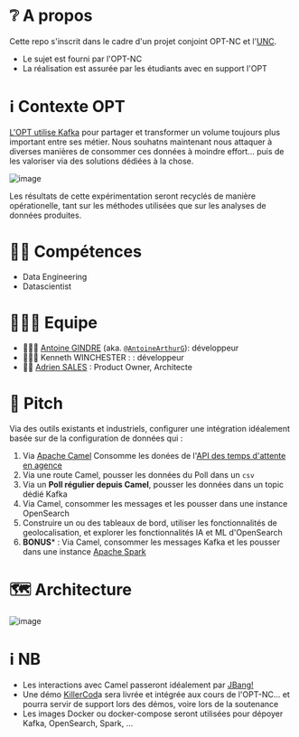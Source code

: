 # ❔ A propos

Cette repo s'inscrit dans le cadre d'un projet conjoint OPT-NC et l'[UNC](https://unc.nc/).

- Le sujet est fourni par l'OPT-NC
- La réalisation est assurée par les étudiants avec en support l'OPT

# ℹ️ Contexte OPT

[L'OPT utilise Kafka](https://kafka.apache.org/powered-by) pour partager et transformer un volume toujours plus important entre ses métier. Nous souhatns maintenant nous attaquer à diverses manières de consommer ces données à moindre effort... puis de les valoriser via des solutions dédiées à la chose.

![image](https://user-images.githubusercontent.com/5235127/193949632-d079458c-47a4-4c34-83d1-6cd30c46eca4.png)

Les résultats de cette expérimentation seront recyclés de manière opérationelle, tant sur les méthodes utilisées que sur les analyses de données produites.

# 🤹🏻 Compétences

- Data Engineering
- Datascientist

#  🧑‍🤝‍🧑 Equipe

- 🧑‍🤝‍🧑 [Antoine GINDRE](https://www.linkedin.com/in/antoine-a-gindre/) (aka. [`@AntoineArthurG`](https://github.com/AntoineArthurG)): développeur
- 🧑‍🤝‍🧑 Kenneth WINCHESTER :  : développeur
- 👨‍🎨 [Adrien SALES](https://www.linkedin.com/in/adrien-sales/) : Product Owner, Architecte

# 🎯 Pitch

Via des outils existants et industriels, configurer une intégration idéalement basée sur de la configuration de données qui : 

1. Via [Apache Camel](https://camel.apache.org/) Consomme les donées de l'[API des temps d'attente en agence](https://github.com/opt-nc/opt-temps-attente-agences-api)
2. Via une route Camel, pousser les données du Poll dans un `csv`
3. Via un **Poll régulier depuis Camel**, pousser les données dans un topic dédié Kafka
4. Via Camel, consommer les messages et les pousser dans une instance OpenSearch
5. Construire un ou des tableaux de bord, utiliser les fonctionnalités de geolocalisation, et explorer les fonctionnalités IA et ML d'OpenSearch
6. **BONUS*** : Via Camel, consommer les messages Kafka et les pousser dans une instance [Apache Spark](https://spark.apache.org/)

# 🗺️ Architecture

![image](https://user-images.githubusercontent.com/5235127/193950043-f36aadd3-e485-4f6b-bd7d-b98b287634d7.png)


# ℹ️ NB

- Les interactions avec Camel passeront idéalement par [JBang!](https://camel.apache.org/manual/camel-jbang.html)
- Une démo [KillerCod](https://killercoda.com/opt-labs/)a sera livrée et intégrée aux cours de l'OPT-NC... et pourra servir de support lors des démos, voire lors de la soutenance
- Les images Docker ou docker-compose seront utilisées pour dépoyer Kafka, OpenSearch, Spark, ...
